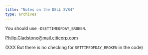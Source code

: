 ```yaml
---
title: "Notes on the DELL SVR4"
type: archives
---
```


You should use `-DSETTIMEOFDAY_BROKEN`.

Philip.Gladstone@mail.citicorp.com

(XXX But there is no checking for `SETTIMEOFDAY_BROKEN` in the code)